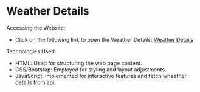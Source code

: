 Weather Details
====================

Accessing the Website:
   - Click on the following link to open the Weather Details: [Weather Details](https://amanrajput001.github.io/Projects/Javascript_Projects/Weather_Detail/)

Technologies Used:

- HTML: Used for structuring the web page content.
- CSS/Bootsrap: Employed for styling and layout adjustments.
- JavaScript: Implemented for interactive features and fetch wheather details from api.

